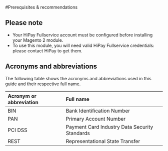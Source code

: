 #Prerequisites & recommendations

## Please note

- Your HiPay Fullservice account must be configured before installing your Magento 2 module.
- To use this module, you will need valid HiPay Fullservice credentials: please contact HiPay to get them.

## Acronyms and abbreviations

The following table shows the acronyms and abbreviations used in this guide and their respective full name.

| Acronym or abbreviation | Full name |
|:------------|:------------|
| BIN     | Bank Identification Number |
| PAN     | Primary Account Number |
| PCI DSS | Payment Card Industry Data Security Standards |
| REST    | Representational State Transfer |
